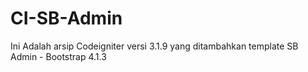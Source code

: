 # CI-SB-Admin
Ini Adalah arsip Codeigniter versi 3.1.9 yang ditambahkan template SB Admin - Bootstrap 4.1.3
